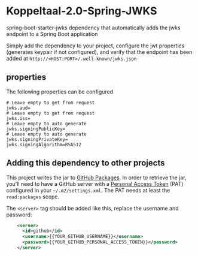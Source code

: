 # Koppeltaal-2.0-Spring-JWKS

spring-boot-starter-jwks dependency that automatically adds the jwks endpoint to a Spring Boot
application

Simply add the dependency to your project, configure the jwt properties (generates keypair if not
configured), and verify that the endpoint has been added
at `http://<HOST:PORT>/.well-known/jwks.json`

## properties

The following properties can be configured

```properties
# Leave empty to get from request
jwks.aud=
# Leave empty to get from request
jwks.iss=
# Leave empty to auto generate
jwks.signingPublicKey=
# Leave empty to auto generate
jwks.signingPrivateKey=
jwks.signingAlgorithm=RSA512
```

## Adding this dependency to other projects

This project writes the jar
to [GitHub Packages](https://docs.github.com/en/packages/working-with-a-github-packages-registry/working-with-the-apache-maven-registry). 
In order to retrieve the jar, you'll need to have a GitHub server with
a [Personal Access Token](https://docs.github.com/en/github/authenticating-to-github/keeping-your-account-and-data-secure/creating-a-personal-access-token)
(PAT) configured in your `~/.m2/settings.xml`. The PAT needs at least the `read:packages` scope.

The `<server>` tag should be added like this, replace the  username and password:
```xml
    <server>
      <id>github</id>
      <username>{{YOUR_GITHUB_USERNAME}}</username>
      <password>{{YOUR_GITHUB_PERSONAL_ACCESS_TOKEN}}</password>
    </server>
```